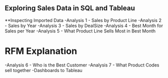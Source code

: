 ## Exploring Sales Data in SQL and Tableau
**Inspecting Imported Data
-Analysis 1 - Sales by Product Line
-Analysis 2 - Sales by Year
-Analysis 3 - Sales by DealSize
-Analysis 4 - Best Month for Sales per Year
-Analysis 5 - What Product Line Sells Most in Best Month
# RFM Explanation
 -Analysis 6 - Who is the Best Customer
-Analysis 7 - What Product Codes sell together
-Dashboards to Tableau
